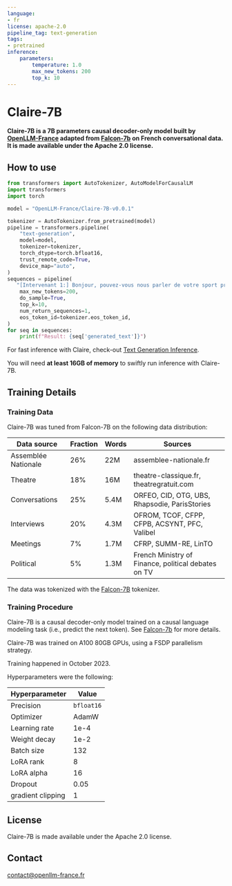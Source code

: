 ```yaml
---
language:
- fr
license: apache-2.0
pipeline_tag: text-generation
tags:
- pretrained
inference:
    parameters:
        temperature: 1.0
        max_new_tokens: 200
        top_k: 10
---
```


# Claire-7B

**Claire-7B is a 7B parameters causal decoder-only model built by [OpenLLM-France](https://github.com/OpenLLM-France) adapted from [Falcon-7b](https://huggingface.co/tiiuae/falcon-7b) on French conversational data. It is made available under the Apache 2.0 license.**


## How to use

```python
from transformers import AutoTokenizer, AutoModelForCausalLM
import transformers
import torch

model = "OpenLLM-France/Claire-7B-v0.0.1"

tokenizer = AutoTokenizer.from_pretrained(model)
pipeline = transformers.pipeline(
    "text-generation",
    model=model,
    tokenizer=tokenizer,
    torch_dtype=torch.bfloat16,
    trust_remote_code=True,
    device_map="auto",
)
sequences = pipeline(
   "[Intervenant 1:] Bonjour, pouvez-vous nous parler de votre sport préféré ?\n[Intervenant 2:] Alors euh oui,",
    max_new_tokens=200,
    do_sample=True,
    top_k=10,
    num_return_sequences=1,
    eos_token_id=tokenizer.eos_token_id,
)
for seq in sequences:
    print(f"Result: {seq['generated_text']}")

```

For fast inference with Claire, check-out [Text Generation Inference](https://github.com/huggingface/text-generation-inference).

You will need **at least 16GB of memory** to swiftly run inference with Claire-7B.

## Training Details

### Training Data

Claire-7B was tuned from Falcon-7B on the following data distribution:

| **Data source**               | **Fraction** | **Words**  | **Sources**                                         |
|-------------------------------|--------------|------------|-----------------------------------------------------|
| Assemblée Nationale           | 26%          | 22M        | assemblee-nationale.fr                              |
| Theatre                       | 18%          | 16M        | theatre-classique.fr, theatregratuit.com            |
| Conversations                 | 25%          | 5.4M       | ORFEO, CID, OTG, UBS, Rhapsodie, ParisStories       |
| Interviews                    | 20%          | 4.3M       | OFROM, TCOF, CFPP, CFPB, ACSYNT, PFC, Valibel       |
| Meetings                      | 7%           | 1.7M       | CFRP, SUMM-RE, LinTO                                |
| Political                     | 5%           | 1.3M       | French Ministry of Finance, political debates on TV |

The data was tokenized with the [Falcon-7B](https://huggingface.co/tiiuae/falcon-7b) tokenizer.

### Training Procedure 

Claire-7B is a causal decoder-only model trained on a causal language modeling task (i.e., predict the next token).
See [Falcon-7b](https://huggingface.co/tiiuae/falcon-7b) for more details.

Claire-7B was trained on A100 80GB GPUs, using a FSDP parallelism strategy.

Training happened in October 2023.

Hyperparameters were the following:

| **Hyperparameter** | **Value**  |
|--------------------|------------|
| Precision          | `bfloat16` |
| Optimizer          | AdamW      |
| Learning rate      | 1e-4       |
| Weight decay       | 1e-2       |
| Batch size         | 132        |
| LoRA rank          | 8          |
| LoRA alpha         | 16         |
| Dropout            | 0.05       |
| gradient clipping  | 1          |

## License

Claire-7B is made available under the Apache 2.0 license.

## Contact

contact@openllm-france.fr